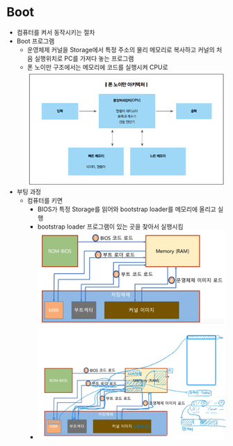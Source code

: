 # Boot
* 컴퓨터를 켜서 동작시키는 절차
* Boot 프로그램
  * 운영체제 커널을 Storage에서 특정 주소의 물리 메모리로 복사하고 커널의 처음 실행위치로 PC를 가져다 놓는 프로그램
  * 폰 노이만 구조에서는 메모리에 코드를 실행시켜 CPU로
  ![von](../img/von_neumann_arc.png)
* 부팅 과정
  * 컴퓨터를 키면
    * BIOS가 특정 Storage를 읽어와 bootstrap loader를 메모리에 올리고 실행
    * bootstrap loader 프로그램이 있는 곳을 찾아서 실행시킴
    ![booting](../img/booting.png)
    * ![booting](../img/boot2.png)
    